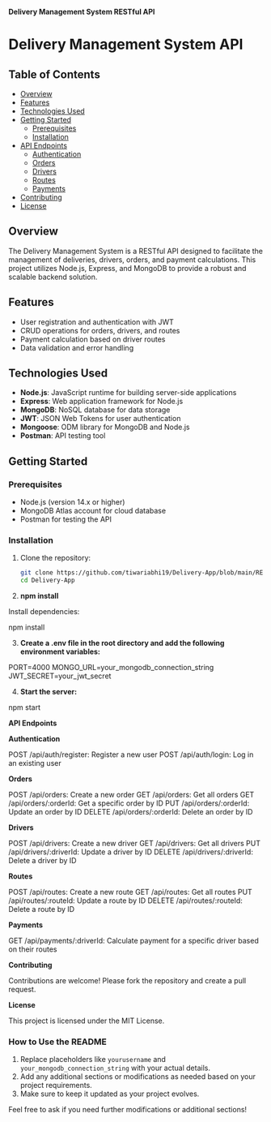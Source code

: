 **Delivery Management System RESTful API**

# Delivery Management System API

## Table of Contents

- [Overview](#overview)
- [Features](#features)
- [Technologies Used](#technologies-used)
- [Getting Started](#getting-started)
  - [Prerequisites](#prerequisites)
  - [Installation](#installation)
- [API Endpoints](#api-endpoints)
  - [Authentication](#authentication)
  - [Orders](#orders)
  - [Drivers](#drivers)
  - [Routes](#routes)
  - [Payments](#payments)
- [Contributing](#contributing)
- [License](#license)

## Overview

The Delivery Management System is a RESTful API designed to facilitate the management of deliveries, drivers, orders, and payment calculations. This project utilizes Node.js, Express, and MongoDB to provide a robust and scalable backend solution.

## Features

- User registration and authentication with JWT
- CRUD operations for orders, drivers, and routes
- Payment calculation based on driver routes
- Data validation and error handling

## Technologies Used

- **Node.js**: JavaScript runtime for building server-side applications
- **Express**: Web application framework for Node.js
- **MongoDB**: NoSQL database for data storage
- **JWT**: JSON Web Tokens for user authentication
- **Mongoose**: ODM library for MongoDB and Node.js
- **Postman**: API testing tool

## Getting Started

### Prerequisites

- Node.js (version 14.x or higher)
- MongoDB Atlas account for cloud database
- Postman for testing the API

### Installation

1. Clone the repository:

   ```bash
   git clone https://github.com/tiwariabhi19/Delivery-App/blob/main/README.md.git
   cd Delivery-App

   ```

2. **npm install**

Install dependencies:

npm install

3. **Create a .env file in the root directory and add the following environment variables:**

PORT=4000
MONGO_URL=your_mongodb_connection_string
JWT_SECRET=your_jwt_secret

4. **Start the server:**

npm start

**API Endpoints**

**Authentication**

POST /api/auth/register: Register a new user
POST /api/auth/login: Log in an existing user

**Orders**

POST /api/orders: Create a new order
GET /api/orders: Get all orders
GET /api/orders/:orderId: Get a specific order by ID
PUT /api/orders/:orderId: Update an order by ID
DELETE /api/orders/:orderId: Delete an order by ID

**Drivers**

POST /api/drivers: Create a new driver
GET /api/drivers: Get all drivers
PUT /api/drivers/:driverId: Update a driver by ID
DELETE /api/drivers/:driverId: Delete a driver by ID

**Routes**

POST /api/routes: Create a new route
GET /api/routes: Get all routes
PUT /api/routes/:routeId: Update a route by ID
DELETE /api/routes/:routeId: Delete a route by ID

**Payments**

GET /api/payments/:driverId: Calculate payment for a specific driver based on their routes

**Contributing**

Contributions are welcome! Please fork the repository and create a pull request.

**License**

This project is licensed under the MIT License.

### How to Use the README

1. Replace placeholders like `yourusername` and `your_mongodb_connection_string` with your actual details.
2. Add any additional sections or modifications as needed based on your project requirements.
3. Make sure to keep it updated as your project evolves.

Feel free to ask if you need further modifications or additional sections!
